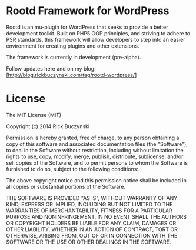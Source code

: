 Rootd Framework for WordPress
=============================

Rootd is an mu-plugin for WordPress that seeks to provide a better development toolkit. Built on PHP5 OOP principles, and striving to adhere to PSR standards, this framework will allow developers to step into an easier environment for creating plugins and other extensions.

The framework is currently in development (pre-alpha).

Follow updates here and on my blog:
[http://blog.rickbuczynski.com/tag/rootd-wordpress/]


License
=======

The MIT License (MIT)

Copyright (c) 2014 Rick Buczynski

Permission is hereby granted, free of charge, to any person obtaining a copy
of this software and associated documentation files (the "Software"), to deal
in the Software without restriction, including without limitation the rights
to use, copy, modify, merge, publish, distribute, sublicense, and/or sell
copies of the Software, and to permit persons to whom the Software is
furnished to do so, subject to the following conditions:

The above copyright notice and this permission notice shall be included in all
copies or substantial portions of the Software.

THE SOFTWARE IS PROVIDED "AS IS", WITHOUT WARRANTY OF ANY KIND, EXPRESS OR
IMPLIED, INCLUDING BUT NOT LIMITED TO THE WARRANTIES OF MERCHANTABILITY,
FITNESS FOR A PARTICULAR PURPOSE AND NONINFRINGEMENT. IN NO EVENT SHALL THE
AUTHORS OR COPYRIGHT HOLDERS BE LIABLE FOR ANY CLAIM, DAMAGES OR OTHER
LIABILITY, WHETHER IN AN ACTION OF CONTRACT, TORT OR OTHERWISE, ARISING FROM,
OUT OF OR IN CONNECTION WITH THE SOFTWARE OR THE USE OR OTHER DEALINGS IN THE
SOFTWARE.